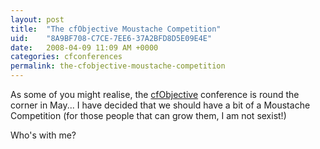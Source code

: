 ```yaml
---
layout: post
title:  "The cfObjective Moustache Competition"
uid:	"8A9BF708-C7CE-7EE6-37A2BFD8D5E09E4E"
date:   2008-04-09 11:09 AM +0000
categories: cfconferences
permalink: the-cfobjective-moustache-competition
---
```

As some of you might realise, the <a href="http://www.cfobjective.com">cfObjective</a> conference is round the corner in May... I have decided that we should have a bit of a Moustache Competition (for those people that can grow them, I am not sexist!)

Who's with me?
